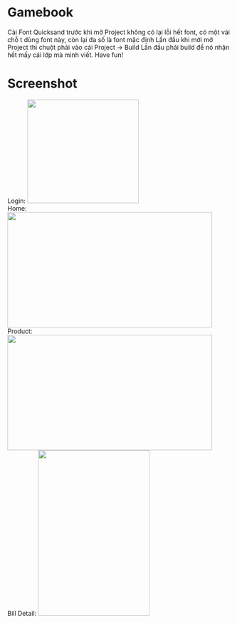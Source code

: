 # Gamebook
Cài Font Quicksand trước khi mở Project không có lại lỗi hết font, có một vài chỗ t dùng font này, còn lại đa số là font mặc định
Lần đầu khi mới mở Project thì chuột phải vào cái Project -> Build
Lần đầu phải build để nó nhận hết mấy cái lớp mà minh viết.
Have fun!
# Screenshot
  Login:
<img src="https://user-images.githubusercontent.com/61280727/114650608-bfebc480-9d0c-11eb-9e12-770e61a97859.png" width="250" height="233" />
<br/>
  Home:
<img src="https://user-images.githubusercontent.com/61280727/114650612-c1b58800-9d0c-11eb-9421-ce86eddc1ee2.png" width="460" height="259" />
<br/>
 Product:
<img src="https://user-images.githubusercontent.com/61280727/114650614-c24e1e80-9d0c-11eb-8927-7a7b93caf1b1.png" width="460" height="259" />
<br/>
 Bill Detail:
<img src="https://user-images.githubusercontent.com/61280727/114650622-c4b07880-9d0c-11eb-8ba4-37fc9ab11bcc.png" width="250" height="372" />
